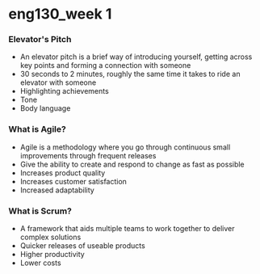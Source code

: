 # eng130_week 1 

### Elevator's Pitch
- An elevator pitch is a brief way of introducing yourself, getting across key points and forming a connection with someone
- 30 seconds to 2 minutes, roughly the same time it takes to ride an elevator with someone
- Highlighting achievements 
- Tone 
- Body language 

### What is Agile?
- Agile is a methodology where you go through continuous small improvements through frequent releases 
- Give the ability to create and respond to change as fast as possible
- Increases product quality 
- Increases customer satisfaction
- Increased adaptability

### What is Scrum?
- A framework that aids multiple teams to work together to deliver complex solutions
- Quicker releases of useable products
- Higher productivity
- Lower costs 

